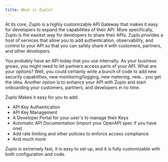 ```yaml
---
title: What is Zuplo?
---
```


At its core, Zuplo is a highly customizable API Gateway that makes it easy for developers to expand the capabilities of their API. More specifically, Zuplo is the easiest way for developers to share their APIs. Zuplo provides a host of services that allow you to add authentication, observability, and control to
your API so that you can safely share it with customers, partners, and other developers.

You probably have an API today that you use internally. As your business grows, you might need to let partners access parts of your API. What are your options? Well, you could certainly write a bunch of code to add new security capabilities, new monitoring/logging, new metering, new... you get the idea. Another option is to enhance your API with Zuplo and start onboarding your customers, partners, and developers in no time.

Zuplo Makes it easy for you to add:

- API Key Authentication
- API Key Management
- A Developer Portal for your user's to manage their Keys
- Automatic API Documentation (import your OpenAPI spec if you have one)
- Add rate limiting and other policies to enforce access compliance
- And much more

Zuplo is extremely fast, it is easy to set up, and it is fully customizable with
both configuration and code.
